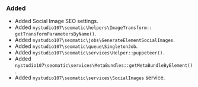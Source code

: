 ### Added
- Added Social Image SEO settings.
- Added `nystudio107\seomatic\helpers\ImageTransform:: getTransformParametersByName()`.
- Added `nystudio107\seomatic\jobs\GenerateElementSocialImages`.
- Added `nystudio107\seomatic\queue\SingletonJob`.
- Added `nystudio107\seomatic\services\Helper::puppeteer().`
- Added `nystudio107\seomatic\services\MetaBundles::getMetaBundleByElement()`.
- Added `nystudio107\seomatic\services\SocialImages` service.
